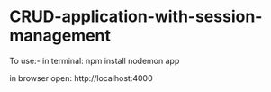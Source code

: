 # CRUD-application-with-session-management
To use:-
in terminal:
npm install
nodemon app

in browser open: http://localhost:4000
